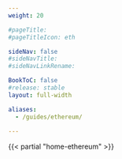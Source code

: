 ```yaml
---
weight: 20

#pageTitle: 
#pageTitleIcon: eth

sideNav: false
#sideNavTitle: 
#sideNavLinkRename: 

BookToC: false
#release: stable
layout: full-width

aliases:
  - /guides/ethereum/
  
---
```


{{< partial "home-ethereum" >}}
